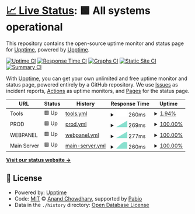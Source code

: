 # [📈 Live Status](https://upptime.github.io/upptime): <!--live status--> **🟩 All systems operational**

This repository contains the open-source uptime monitor and status page for [Upptime](https://upptime.js.org), powered by [Upptime](https://github.com/upptime/upptime).

[![Uptime CI](https://github.com/mamine3004/upptimerMetrics/workflows/Uptime%20CI/badge.svg)](https://github.com/mamine3004/upptimerMetrics/actions?query=workflow%3A%22Uptime+CI%22)
[![Response Time CI](https://github.com/mamine3004/upptimerMetrics/workflows/Response%20Time%20CI/badge.svg)](https://github.com/mamine3004/upptimerMetrics/actions?query=workflow%3A%22Response+Time+CI%22)
[![Graphs CI](https://github.com/mamine3004/upptimerMetrics/workflows/Graphs%20CI/badge.svg)](https://github.com/mamine3004/upptimerMetrics/actions?query=workflow%3A%22Graphs+CI%22)
[![Static Site CI](https://github.com/mamine3004/upptimerMetrics/workflows/Static%20Site%20CI/badge.svg)](https://github.com/mamine3004/upptimerMetrics/actions?query=workflow%3A%22Static+Site+CI%22)
[![Summary CI](https://github.com/mamine3004/upptimerMetrics/workflows/Summary%20CI/badge.svg)](https://github.com/mamine3004/upptimerMetrics/actions?query=workflow%3A%22Summary+CI%22)

With [Upptime](https://upptime.js.org), you can get your own unlimited and free uptime monitor and status page, powered entirely by a GitHub repository. We use [Issues](https://github.com/upptime/upptime/issues) as incident reports, [Actions](https://github.com/mamine3004/upptimerMetrics/actions) as uptime monitors, and [Pages](https://upptime.github.io/upptime) for the status page.

<!--start: status pages-->
<!-- This summary is generated by Upptime (https://github.com/upptime/upptime) -->
<!-- Do not edit this manually, your changes will be overwritten -->
<!-- prettier-ignore -->
| URL | Status | History | Response Time | Uptime |
| --- | ------ | ------- | ------------- | ------ |
| <img alt="" src="https://icons.duckduckgo.com/ip3/null.ico" height="13"> Tools | 🟩 Up | [tools.yml](https://github.com/mamine3004/upptimerMetrics/commits/HEAD/history/tools.yml) | <details><summary><img alt="Response time graph" src="./graphs/tools/response-time-week.png" height="20"> 260ms</summary><br><a href="https://mamine3004.github.io/upptimerMetrics/history/tools"><img alt="Response time 260" src="https://img.shields.io/endpoint?url=https%3A%2F%2Fraw.githubusercontent.com%2Fmamine3004%2FupptimerMetrics%2FHEAD%2Fapi%2Ftools%2Fresponse-time.json"></a><br><a href="https://mamine3004.github.io/upptimerMetrics/history/tools"><img alt="24-hour response time 260" src="https://img.shields.io/endpoint?url=https%3A%2F%2Fraw.githubusercontent.com%2Fmamine3004%2FupptimerMetrics%2FHEAD%2Fapi%2Ftools%2Fresponse-time-day.json"></a><br><a href="https://mamine3004.github.io/upptimerMetrics/history/tools"><img alt="7-day response time 260" src="https://img.shields.io/endpoint?url=https%3A%2F%2Fraw.githubusercontent.com%2Fmamine3004%2FupptimerMetrics%2FHEAD%2Fapi%2Ftools%2Fresponse-time-week.json"></a><br><a href="https://mamine3004.github.io/upptimerMetrics/history/tools"><img alt="30-day response time 260" src="https://img.shields.io/endpoint?url=https%3A%2F%2Fraw.githubusercontent.com%2Fmamine3004%2FupptimerMetrics%2FHEAD%2Fapi%2Ftools%2Fresponse-time-month.json"></a><br><a href="https://mamine3004.github.io/upptimerMetrics/history/tools"><img alt="1-year response time 260" src="https://img.shields.io/endpoint?url=https%3A%2F%2Fraw.githubusercontent.com%2Fmamine3004%2FupptimerMetrics%2FHEAD%2Fapi%2Ftools%2Fresponse-time-year.json"></a></details> | <details><summary><a href="https://mamine3004.github.io/upptimerMetrics/history/tools">1.94%</a></summary><a href="https://mamine3004.github.io/upptimerMetrics/history/tools"><img alt="All-time uptime 1.94%" src="https://img.shields.io/endpoint?url=https%3A%2F%2Fraw.githubusercontent.com%2Fmamine3004%2FupptimerMetrics%2FHEAD%2Fapi%2Ftools%2Fuptime.json"></a><br><a href="https://mamine3004.github.io/upptimerMetrics/history/tools"><img alt="24-hour uptime 1.94%" src="https://img.shields.io/endpoint?url=https%3A%2F%2Fraw.githubusercontent.com%2Fmamine3004%2FupptimerMetrics%2FHEAD%2Fapi%2Ftools%2Fuptime-day.json"></a><br><a href="https://mamine3004.github.io/upptimerMetrics/history/tools"><img alt="7-day uptime 1.94%" src="https://img.shields.io/endpoint?url=https%3A%2F%2Fraw.githubusercontent.com%2Fmamine3004%2FupptimerMetrics%2FHEAD%2Fapi%2Ftools%2Fuptime-week.json"></a><br><a href="https://mamine3004.github.io/upptimerMetrics/history/tools"><img alt="30-day uptime 1.94%" src="https://img.shields.io/endpoint?url=https%3A%2F%2Fraw.githubusercontent.com%2Fmamine3004%2FupptimerMetrics%2FHEAD%2Fapi%2Ftools%2Fuptime-month.json"></a><br><a href="https://mamine3004.github.io/upptimerMetrics/history/tools"><img alt="1-year uptime 1.94%" src="https://img.shields.io/endpoint?url=https%3A%2F%2Fraw.githubusercontent.com%2Fmamine3004%2FupptimerMetrics%2FHEAD%2Fapi%2Ftools%2Fuptime-year.json"></a></details>
| <img alt="" src="https://icons.duckduckgo.com/ip3/null.ico" height="13"> PROD | 🟩 Up | [prod.yml](https://github.com/mamine3004/upptimerMetrics/commits/HEAD/history/prod.yml) | <details><summary><img alt="Response time graph" src="./graphs/prod/response-time-week.png" height="20"> 269ms</summary><br><a href="https://mamine3004.github.io/upptimerMetrics/history/prod"><img alt="Response time 269" src="https://img.shields.io/endpoint?url=https%3A%2F%2Fraw.githubusercontent.com%2Fmamine3004%2FupptimerMetrics%2FHEAD%2Fapi%2Fprod%2Fresponse-time.json"></a><br><a href="https://mamine3004.github.io/upptimerMetrics/history/prod"><img alt="24-hour response time 269" src="https://img.shields.io/endpoint?url=https%3A%2F%2Fraw.githubusercontent.com%2Fmamine3004%2FupptimerMetrics%2FHEAD%2Fapi%2Fprod%2Fresponse-time-day.json"></a><br><a href="https://mamine3004.github.io/upptimerMetrics/history/prod"><img alt="7-day response time 269" src="https://img.shields.io/endpoint?url=https%3A%2F%2Fraw.githubusercontent.com%2Fmamine3004%2FupptimerMetrics%2FHEAD%2Fapi%2Fprod%2Fresponse-time-week.json"></a><br><a href="https://mamine3004.github.io/upptimerMetrics/history/prod"><img alt="30-day response time 269" src="https://img.shields.io/endpoint?url=https%3A%2F%2Fraw.githubusercontent.com%2Fmamine3004%2FupptimerMetrics%2FHEAD%2Fapi%2Fprod%2Fresponse-time-month.json"></a><br><a href="https://mamine3004.github.io/upptimerMetrics/history/prod"><img alt="1-year response time 269" src="https://img.shields.io/endpoint?url=https%3A%2F%2Fraw.githubusercontent.com%2Fmamine3004%2FupptimerMetrics%2FHEAD%2Fapi%2Fprod%2Fresponse-time-year.json"></a></details> | <details><summary><a href="https://mamine3004.github.io/upptimerMetrics/history/prod">100.00%</a></summary><a href="https://mamine3004.github.io/upptimerMetrics/history/prod"><img alt="All-time uptime 100.00%" src="https://img.shields.io/endpoint?url=https%3A%2F%2Fraw.githubusercontent.com%2Fmamine3004%2FupptimerMetrics%2FHEAD%2Fapi%2Fprod%2Fuptime.json"></a><br><a href="https://mamine3004.github.io/upptimerMetrics/history/prod"><img alt="24-hour uptime 100.00%" src="https://img.shields.io/endpoint?url=https%3A%2F%2Fraw.githubusercontent.com%2Fmamine3004%2FupptimerMetrics%2FHEAD%2Fapi%2Fprod%2Fuptime-day.json"></a><br><a href="https://mamine3004.github.io/upptimerMetrics/history/prod"><img alt="7-day uptime 100.00%" src="https://img.shields.io/endpoint?url=https%3A%2F%2Fraw.githubusercontent.com%2Fmamine3004%2FupptimerMetrics%2FHEAD%2Fapi%2Fprod%2Fuptime-week.json"></a><br><a href="https://mamine3004.github.io/upptimerMetrics/history/prod"><img alt="30-day uptime 100.00%" src="https://img.shields.io/endpoint?url=https%3A%2F%2Fraw.githubusercontent.com%2Fmamine3004%2FupptimerMetrics%2FHEAD%2Fapi%2Fprod%2Fuptime-month.json"></a><br><a href="https://mamine3004.github.io/upptimerMetrics/history/prod"><img alt="1-year uptime 100.00%" src="https://img.shields.io/endpoint?url=https%3A%2F%2Fraw.githubusercontent.com%2Fmamine3004%2FupptimerMetrics%2FHEAD%2Fapi%2Fprod%2Fuptime-year.json"></a></details>
| <img alt="" src="https://icons.duckduckgo.com/ip3/null.ico" height="13"> WEBPANEL | 🟩 Up | [webpanel.yml](https://github.com/mamine3004/upptimerMetrics/commits/HEAD/history/webpanel.yml) | <details><summary><img alt="Response time graph" src="./graphs/webpanel/response-time-week.png" height="20"> 277ms</summary><br><a href="https://mamine3004.github.io/upptimerMetrics/history/webpanel"><img alt="Response time 277" src="https://img.shields.io/endpoint?url=https%3A%2F%2Fraw.githubusercontent.com%2Fmamine3004%2FupptimerMetrics%2FHEAD%2Fapi%2Fwebpanel%2Fresponse-time.json"></a><br><a href="https://mamine3004.github.io/upptimerMetrics/history/webpanel"><img alt="24-hour response time 277" src="https://img.shields.io/endpoint?url=https%3A%2F%2Fraw.githubusercontent.com%2Fmamine3004%2FupptimerMetrics%2FHEAD%2Fapi%2Fwebpanel%2Fresponse-time-day.json"></a><br><a href="https://mamine3004.github.io/upptimerMetrics/history/webpanel"><img alt="7-day response time 277" src="https://img.shields.io/endpoint?url=https%3A%2F%2Fraw.githubusercontent.com%2Fmamine3004%2FupptimerMetrics%2FHEAD%2Fapi%2Fwebpanel%2Fresponse-time-week.json"></a><br><a href="https://mamine3004.github.io/upptimerMetrics/history/webpanel"><img alt="30-day response time 277" src="https://img.shields.io/endpoint?url=https%3A%2F%2Fraw.githubusercontent.com%2Fmamine3004%2FupptimerMetrics%2FHEAD%2Fapi%2Fwebpanel%2Fresponse-time-month.json"></a><br><a href="https://mamine3004.github.io/upptimerMetrics/history/webpanel"><img alt="1-year response time 277" src="https://img.shields.io/endpoint?url=https%3A%2F%2Fraw.githubusercontent.com%2Fmamine3004%2FupptimerMetrics%2FHEAD%2Fapi%2Fwebpanel%2Fresponse-time-year.json"></a></details> | <details><summary><a href="https://mamine3004.github.io/upptimerMetrics/history/webpanel">100.00%</a></summary><a href="https://mamine3004.github.io/upptimerMetrics/history/webpanel"><img alt="All-time uptime 100.00%" src="https://img.shields.io/endpoint?url=https%3A%2F%2Fraw.githubusercontent.com%2Fmamine3004%2FupptimerMetrics%2FHEAD%2Fapi%2Fwebpanel%2Fuptime.json"></a><br><a href="https://mamine3004.github.io/upptimerMetrics/history/webpanel"><img alt="24-hour uptime 100.00%" src="https://img.shields.io/endpoint?url=https%3A%2F%2Fraw.githubusercontent.com%2Fmamine3004%2FupptimerMetrics%2FHEAD%2Fapi%2Fwebpanel%2Fuptime-day.json"></a><br><a href="https://mamine3004.github.io/upptimerMetrics/history/webpanel"><img alt="7-day uptime 100.00%" src="https://img.shields.io/endpoint?url=https%3A%2F%2Fraw.githubusercontent.com%2Fmamine3004%2FupptimerMetrics%2FHEAD%2Fapi%2Fwebpanel%2Fuptime-week.json"></a><br><a href="https://mamine3004.github.io/upptimerMetrics/history/webpanel"><img alt="30-day uptime 100.00%" src="https://img.shields.io/endpoint?url=https%3A%2F%2Fraw.githubusercontent.com%2Fmamine3004%2FupptimerMetrics%2FHEAD%2Fapi%2Fwebpanel%2Fuptime-month.json"></a><br><a href="https://mamine3004.github.io/upptimerMetrics/history/webpanel"><img alt="1-year uptime 100.00%" src="https://img.shields.io/endpoint?url=https%3A%2F%2Fraw.githubusercontent.com%2Fmamine3004%2FupptimerMetrics%2FHEAD%2Fapi%2Fwebpanel%2Fuptime-year.json"></a></details>
| <img alt="" src="https://icons.duckduckgo.com/ip3/null.ico" height="13"> Main Server | 🟩 Up | [main-server.yml](https://github.com/mamine3004/upptimerMetrics/commits/HEAD/history/main-server.yml) | <details><summary><img alt="Response time graph" src="./graphs/main-server/response-time-week.png" height="20"> 260ms</summary><br><a href="https://mamine3004.github.io/upptimerMetrics/history/main-server"><img alt="Response time 260" src="https://img.shields.io/endpoint?url=https%3A%2F%2Fraw.githubusercontent.com%2Fmamine3004%2FupptimerMetrics%2FHEAD%2Fapi%2Fmain-server%2Fresponse-time.json"></a><br><a href="https://mamine3004.github.io/upptimerMetrics/history/main-server"><img alt="24-hour response time 260" src="https://img.shields.io/endpoint?url=https%3A%2F%2Fraw.githubusercontent.com%2Fmamine3004%2FupptimerMetrics%2FHEAD%2Fapi%2Fmain-server%2Fresponse-time-day.json"></a><br><a href="https://mamine3004.github.io/upptimerMetrics/history/main-server"><img alt="7-day response time 260" src="https://img.shields.io/endpoint?url=https%3A%2F%2Fraw.githubusercontent.com%2Fmamine3004%2FupptimerMetrics%2FHEAD%2Fapi%2Fmain-server%2Fresponse-time-week.json"></a><br><a href="https://mamine3004.github.io/upptimerMetrics/history/main-server"><img alt="30-day response time 260" src="https://img.shields.io/endpoint?url=https%3A%2F%2Fraw.githubusercontent.com%2Fmamine3004%2FupptimerMetrics%2FHEAD%2Fapi%2Fmain-server%2Fresponse-time-month.json"></a><br><a href="https://mamine3004.github.io/upptimerMetrics/history/main-server"><img alt="1-year response time 260" src="https://img.shields.io/endpoint?url=https%3A%2F%2Fraw.githubusercontent.com%2Fmamine3004%2FupptimerMetrics%2FHEAD%2Fapi%2Fmain-server%2Fresponse-time-year.json"></a></details> | <details><summary><a href="https://mamine3004.github.io/upptimerMetrics/history/main-server">100.00%</a></summary><a href="https://mamine3004.github.io/upptimerMetrics/history/main-server"><img alt="All-time uptime 100.00%" src="https://img.shields.io/endpoint?url=https%3A%2F%2Fraw.githubusercontent.com%2Fmamine3004%2FupptimerMetrics%2FHEAD%2Fapi%2Fmain-server%2Fuptime.json"></a><br><a href="https://mamine3004.github.io/upptimerMetrics/history/main-server"><img alt="24-hour uptime 100.00%" src="https://img.shields.io/endpoint?url=https%3A%2F%2Fraw.githubusercontent.com%2Fmamine3004%2FupptimerMetrics%2FHEAD%2Fapi%2Fmain-server%2Fuptime-day.json"></a><br><a href="https://mamine3004.github.io/upptimerMetrics/history/main-server"><img alt="7-day uptime 100.00%" src="https://img.shields.io/endpoint?url=https%3A%2F%2Fraw.githubusercontent.com%2Fmamine3004%2FupptimerMetrics%2FHEAD%2Fapi%2Fmain-server%2Fuptime-week.json"></a><br><a href="https://mamine3004.github.io/upptimerMetrics/history/main-server"><img alt="30-day uptime 100.00%" src="https://img.shields.io/endpoint?url=https%3A%2F%2Fraw.githubusercontent.com%2Fmamine3004%2FupptimerMetrics%2FHEAD%2Fapi%2Fmain-server%2Fuptime-month.json"></a><br><a href="https://mamine3004.github.io/upptimerMetrics/history/main-server"><img alt="1-year uptime 100.00%" src="https://img.shields.io/endpoint?url=https%3A%2F%2Fraw.githubusercontent.com%2Fmamine3004%2FupptimerMetrics%2FHEAD%2Fapi%2Fmain-server%2Fuptime-year.json"></a></details>

<!--end: status pages-->

[**Visit our status website →**](https://upptime.github.io/upptime)

## 📄 License

- Powered by: [Upptime](https://github.com/upptime/upptime)
- Code: [MIT](./LICENSE) © [Anand Chowdhary](https://anandchowdhary.com), supported by [Pabio](https://pabio.com)
- Data in the `./history` directory: [Open Database License](https://opendatacommons.org/licenses/odbl/1-0/)
